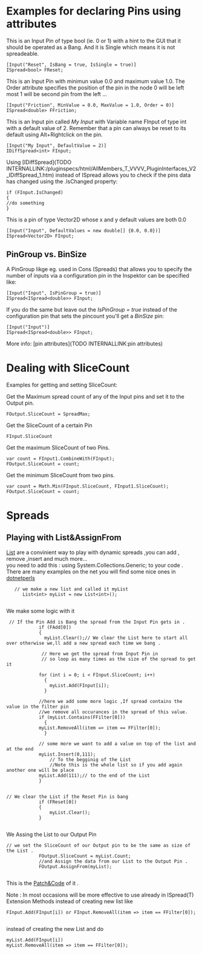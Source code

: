 # Examples for declaring Pins using attributes
This is an Input Pin of type bool (ie. 0 or 1) with a hint to the GUI that it should be operated as a Bang. And it is Single which means it is not spreadeable.   
```  
[Input("Reset", IsBang = true, IsSingle = true)]  
ISpread<bool> FReset;  

```  
 
This is an Input Pin with minimun value 0.0 and maximum value 1.0. The Order attribute specifies the position of the pin in the node 0 will be left most 1 will be second pin from the left ...  
```  
[Input("Friction", MinValue = 0.0, MaxValue = 1.0, Order = 0)]  
ISpread<double> FFriction;  

```  

This is an Input pin called *My Input* with Variable name FInput of type int with a default value of 2. Remember that a pin can always be reset to its default using Alt+Rightclick on the pin.   

```  
[Input("My Input", DefaultValue = 2)]  
IDiffSpread<int> FInput;  

```  
Using [IDiffSpread](TODO INTERNALLINK:/pluginspecs/html/AllMembers_T_VVVV_PluginInterfaces_V2_IDiffSpread_1.htm) instead of ISpread allows you to check if the pins data has changed using the .IsChanged property:  

```  
if (FInput.IsChanged)   
{  
//do something   
}  

```  

This is a pin of type Vector2D whose x and y default values are both 0.0  
```  
[Input("Input", DefaultValues = new double[] {0.0, 0.0})]  
ISpread<Vector2D> FInput;  

```  

## PinGroup vs. BinSize
A PinGroup likge eg. used in <span class="node">Cons (Spreads)</span> that allows you to specify the number of inputs via a configuration pin in the Inspektor can be specified like:  
```  
[Input("Input", IsPinGroup = true)]  
ISpread<ISpread<double>> FInput;  

```  

If you do the same but leave out the *IsPinGroup = true* instead of the configuration pin that sets the pincount you'll get a *BinSize* pin:  
```  
[Input("Input")]  
ISpread<ISpread<double>> FInput;  

```  
 
More info: [pin attributes](TODO INTERNALLINK:pin attributes)  

# Dealing with SliceCount
Examples for getting and setting SliceCount:  

Get the Maximum spread count of any of the Input pins and set it to the Output pin.  
```  
FOutput.SliceCount = SpreadMax;  

```  
Get the SliceCount of a certain Pin   
```  
FInput.SliceCount  

```  

Get the maximum SliceCount of two Pins.  
```  
var count = FInput1.CombineWith(FInput);  
FOutput.SliceCount = count;  

```  

Get the minimum SliceCount from two pins.  
```  
var count = Math.Min(FInput.SliceCount, FInput1.SliceCount);  
FOutput.SliceCount = count;  

```  

# Spreads

## Playing with List&AssignFrom
<a href="http://msdn.microsoft.com/en-us/library/6sh2ey19.aspx" class="extURL" target="_blank">List</a> are a convinient way to play with dynamic spreads ,you can add , remove ,insert and much more...   
you need to add this : using System.Collections.Generic; to your code .  
There are many examples on the net you will find some nice ones in <a href="http://www.dotnetperls.com/list" class="extURL" target="_blank">dotnetperls</a>  

```  
   // we make a new list and called it myList 
      List<int> myList = new List<int>(); 


```  
We make some logic with it   
```  
 // If the Pin Add is Bang the spread from the Input Pin gets in .
			if (FAdd[0])
			{
			  myList.Clear();// We clear the List here to start all over otherwise we,ll add a new spread each time we bang .
				
             // Here we get the spread from Input Pin in 
			 // so loop as many times as the size of the spread to get it
				
			for (int i = 0; i < FInput.SliceCount; i++)
			  {
				myList.Add(FInput[i]);
			  }
				
			//here we add some more logic ,If spread contains the value in the filter pin 
			//we remove all occurances in the spread of this value.
			if (myList.Contains(FFilter[0]))
			  {
			myList.RemoveAll(item => item == FFilter[0]);
			  }
				
			// some more we want to add a value on top of the list and at the end 
			myList.Insert(0,111);
				// To the begginig of the List
				//Note this is the whole list so if you add again another one will be place
			myList.Add(111);// to the end of the List
			}	


```  

```  
// We clear the List if the Reset Pin is bang   
			if (FReset[0])
			{
				myList.Clear();
			}


```  
We Assing the List to our Output Pin   
```  
// we set the SliceCount of our Output pin to be the same as size of the List .  
			FOutput.SliceCount = myList.Count;
			//and Assign the data from our List to the Output Pin .
			FOutput.AssignFrom(myList); 


```  
 
This is the <a href="https://vvvv.org/contribution/code-snippetslistassignfrom" class="extURL contribution" target="_blank">Patch&Code</a> of it .   

Note : In most occasions will be more effective to use already in ISpread(T) Extension Methods instead of creating new list like    
```  
FInput.Add(FInput[i]) or FInput.RemoveAll(item => item == FFilter[0]);  


```  
instead of creating the new List and do    
```  
myList.Add(FInput[i])  
myList.RemoveAll(item => item == FFilter[0]);  

```